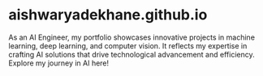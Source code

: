 # aishwaryadekhane.github.io
As an AI Engineer, my portfolio showcases innovative projects in machine learning, deep learning, and computer vision. It reflects my expertise in crafting AI solutions that drive technological advancement and efficiency. Explore my journey in AI here!
